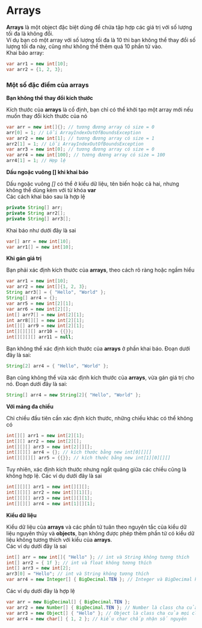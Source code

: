 # Arrays

**Arrays** là một object đặc biệt dùng để chứa tập hợp các giá trị với số lượng tối đa là không đổi.  
Ví dụ bạn có một array với số lượng tối đa là 10 thì bạn không thể thay đổi số lượng tối đa này, cũng như không thể thêm quá 10 phần tử vào.  
Khai báo array:
```java
var arr1 = new int[10];
var arr2 = {1, 2, 3};
```

### Một số đặc điểm của **arrays**

**Bạn không thể thay đổi kích thước**

Kích thước của **arrays** là cố định, bạn chỉ có thể khởi tạo một array mới nếu muốn thay đổi kích thước của nó
```java
var arr = new int[]{}; // tương đương array có size = 0
arr[0] = 1; // Lỗi ArrayIndexOutOfBoundsException
var arr2 = new int[1]; // tương đương array có size = 1
arr2[1] = 1; // Lỗi ArrayIndexOutOfBoundsException
var arr3 = new int[0]; // tương đương array có size = 0
var arr4 = new int[100]; // tương đương array có size = 100
arr4[1] = 1; // Hợp lệ
```

**Dấu ngoặc vuông [] khi khai báo**

Dấu ngoặc vuông *[]* có thể ở kiểu dữ liệu, tên biến hoặc cả hai, nhưng không thể dùng kèm với từ khóa **var**  
Các cách khai báo sau là hợp lệ
```java
private String[] arr;
private String arr2[];
private String[] arr3[];
```
Khai báo như dưới đây là sai
```java
var[] arr = new int[10];
var arr1[] = new int[10];
```
**Khi gán giá trị**

Bạn phải xác định kích thước của **arrays**, theo cách rõ ràng hoặc ngầm hiểu
```java
var arr1 = new int[10];
var arr2 = new int[]{1, 2, 3};
String arr3[] = { "Hello", "World" };
String[] arr4 = {};
var arr5 = new int[2][1];
var arr6 = new int[2][];
int[] arr7[] = new int[2][1];
int arr8[][] = new int[2][1];
int[][] arr9 = new int[2][1];
int[][][][] arr10 = {{}};
int[][][][] arr11 = null;
```
Bạn không thể xác định kích thước của **arrays** ở phần khai báo. Đoạn dưới đây là sai:
```java
String[2] arr4 = { "Hello", "World" };
```
Bạn cũng không thể vừa xác định kích thước của **arrays**, vừa gán giá trị cho nó. Đoạn dưới đây là sai:
```java
String[] arr4 = new String[2]{ "Hello", "World" };
```
**Với mảng đa chiều**

Chỉ chiều đầu tiên cần xác định kích thước, những chiều khác có thể không có
```java
int[][] arr1 = new int[2][1];
int[][] arr2 = new int[2][];
int[][][] arr3 = new int[2][][];
int[][][] arr4 = {}; // kích thước bằng new int[0][][]
int[][][][] arr5 = {{}}; // kích thước bằng new int[1][0][][]
```
Tuy nhiên, xác định kích thước nhưng ngắt quãng giữa các chiều cũng là không hợp lệ. Các ví dụ dưới đây là sai
```java
int[][][] arr1 = new int[][][];
int[][][] arr2 = new int[][1][];
int[][][] arr3 = new int[][][1];
int[][][] arr4 = new int[1][][1];
```
**Kiểu dữ liệu**

Kiểu dữ liệu của **arrays** và các phần tử tuân theo nguyên tắc của kiểu dữ liệu nguyên thủy và **objects**, bạn không được phép thêm phần tử có kiểu dữ liệu không tương thích với kiểu của **arrays**.  
Các ví dụ dưới đây là sai
```java
int[] arr = new int[]{ "Hello" }; // int và String không tương thích
int[] arr2 = { 1f }; // int và float không tương thích
int[] arr3 = new int[2];
arr3[0] = "Hello"; // int và String không tương thích
var arr4 = new Integer[] { BigDecimal.TEN }; // Integer và BigDecimal không tương thích 
```
Các ví dụ dưới đây là hợp lệ
```java
var arr = new BigDecimal[] { BigDecimal.TEN };
var arr2 = new Number[] { BigDecimal.TEN }; // Number là class cha của BigDecimal
var arr3 = new Object[] { "Hello" }; // Object là class cha của mọi class
var arr4 = new char[] { 1, 2 }; // kiểu char chấp nhận số nguyên
```
